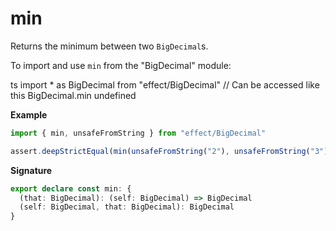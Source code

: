 # min

Returns the minimum between two `BigDecimal`s.

To import and use `min` from the "BigDecimal" module:

ts
import \* as BigDecimal from "effect/BigDecimal"
// Can be accessed like this
BigDecimal.min
undefined

**Example**

```ts
import { min, unsafeFromString } from "effect/BigDecimal"

assert.deepStrictEqual(min(unsafeFromString("2"), unsafeFromString("3")), unsafeFromString("2"))
```

**Signature**

```ts
export declare const min: {
  (that: BigDecimal): (self: BigDecimal) => BigDecimal
  (self: BigDecimal, that: BigDecimal): BigDecimal
}
```
